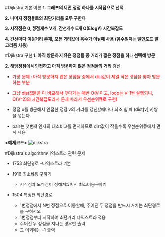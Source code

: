 #Dijkstra 기본 이론
**1. 그래프의 어떤 정점 하나를 시작점으로 선택**

**2. 나머지 정점들로의 최단거리를 모두 구한다**

**3. 시작점은 0,  정점개수 V개, 간선개수 E개 O(ElogV) 시간복잡도**

**4. 간선마다 이동거리 존재, 모든 거리값이 음수가 아닐때 사용
(음수일때는 밸만포드  알고리즘 사용)**

#Djikstra 구현 
**1. 아직 방문하지 않은 정점들 중 거리가 짧은 정점을 하나 선택해 방문**

**2. 해당정점에서 인접하고 아직 방문하지 않은 정점들의 거리 갱신**

 * <span style="color:red">가장 문제 : 아직 방문하지 않은 정점들 중에서 dist값이 제일 작은 정점을 찾아 방문하는 부분
  </span>

 * <span style="color:red"> 그냥 dist값들을 다 비교해서 찾다가는 매번 O(V)이고, loop는 V-1번 실행되니, O(V^2)의 시간복잡도라서 문제 따라서 우선순위큐로 구현!
  </span>

 * 정점 u를 방문해서 인접한 정점 v의 거리를 갱신할때마다 최소 힙 에 (dist[v],v)쌍을 넣는다 

 * pair는 첫번쨰 인자의 대소비교를 먼저하므로 dist값이 작을수록 우선순위큐에서 먼저 나옴

 **<예제코드>**
![dijkstra](C:\Users\kevin\Desktop\알고리즘\djkstra.png)



#Dijkstra's algorithm다익스트라 관련 문제
* 1753 최단경로 -다익스트라 기본

* 1916 최소비용 구하기

	* 시작점과 도착점이 정해져있어서 최소비용구하기
	
* 1504 특정한 최단경로

	* 1번정점에서 N번 정점으로 이동할때,  주어진 두 정점을 반드시 거치는 최단경로를 구하시오
	* 1번정점부터 시작하여 최단거리 다익스트라 적용
	* 주어진 두 정점을 지나는 경우만 출력 
	* 그 이외에는 -1 출력
 


